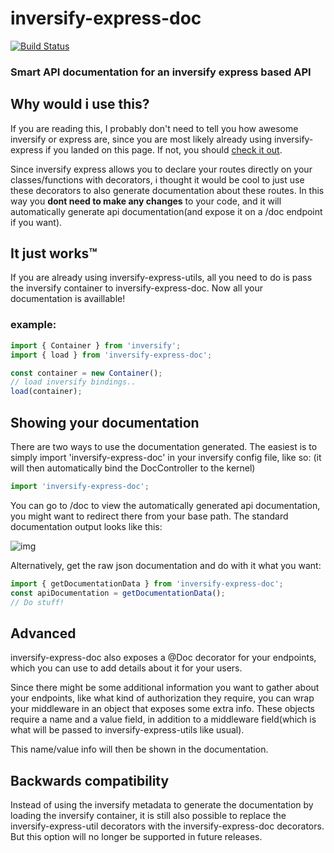 # inversify-express-doc

[![Build Status](https://travis-ci.org/GuidionDev/inversify-express-doc.svg?branch=master)](https://travis-ci.org/GuidionDev/inversify-express-doc)

### Smart API documentation for an inversify express based API

## Why would i use this? 

If you are reading this, I probably don't need to tell you how awesome inversify or express are, since you are most likely already using inversify-express if you landed on this page. If not, you should [check it out](https://github.com/inversify/https://github.com/inversify/inversify-express-utils).

Since inversify express allows you to declare your routes directly on your classes/functions with decorators, i thought it would be cool to just use these decorators to also generate documentation about these routes. In this way you **dont need to make any changes** to your code, and it will automatically generate api documentation(and expose it on a /doc endpoint if you want).

## It just works™

If you are already using inversify-express-utils, all you need to do is pass the inversify container to inversify-express-doc. Now all your documentation is availlable!

### example: 

```js
import { Container } from 'inversify';
import { load } from 'inversify-express-doc';

const container = new Container();
// load inversify bindings.. 
load(container);

```

## Showing your documentation

There are two ways to use the documentation generated. The easiest is to simply import 'inversify-express-doc' in your inversify config file, like so:
(it will then automatically bind the DocController to the kernel)

```js
import 'inversify-express-doc';
```

You can go to /doc to view the automatically generated api documentation, you might want to redirect there from your base path. The standard documentation output looks like this:

![img](http://oi64.tinypic.com/2gufqcw.jpg)


Alternatively, get the raw json documentation and do with it what you want:

```js
import { getDocumentationData } from 'inversify-express-doc';
const apiDocumentation = getDocumentationData();
// Do stuff!
```

## Advanced

inversify-express-doc also exposes a @Doc decorator for your endpoints, which you can use to add details about it for your users.

Since there might be some additional information you want to gather about your endpoints, like what kind of authorization they require, you can wrap your middleware in an object that exposes some extra info. These objects require a name and a value field, in addition to a middleware field(which is what will be passed to inversify-express-utils like usual).

This name/value info will then be shown in the documentation.

## Backwards compatibility

Instead of using the inversify metadata to generate the documentation by loading the inversify container, it is still also possible to replace the inversify-express-util decorators with the inversify-express-doc decorators. But this option will no longer be supported in future releases.
